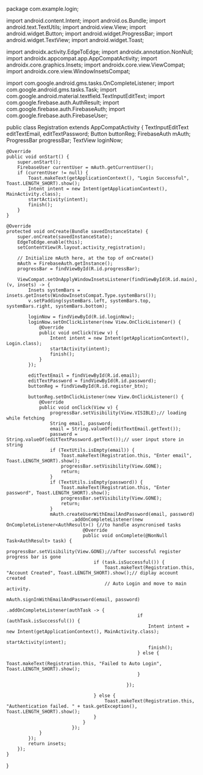 package com.example.login;

import android.content.Intent;
import android.os.Bundle;
import android.text.TextUtils;
import android.view.View;
import android.widget.Button;
import android.widget.ProgressBar;
import android.widget.TextView;
import android.widget.Toast;

import androidx.activity.EdgeToEdge;
import androidx.annotation.NonNull;
import androidx.appcompat.app.AppCompatActivity;
import androidx.core.graphics.Insets;
import androidx.core.view.ViewCompat;
import androidx.core.view.WindowInsetsCompat;

import com.google.android.gms.tasks.OnCompleteListener;
import com.google.android.gms.tasks.Task;
import com.google.android.material.textfield.TextInputEditText;
import com.google.firebase.auth.AuthResult;
import com.google.firebase.auth.FirebaseAuth;
import com.google.firebase.auth.FirebaseUser;

public class Registration extends AppCompatActivity {
    TextInputEditText editTextEmail, editTextPassword;
    Button buttonReg;
    FirebaseAuth mAuth;
    ProgressBar progressBar;
    TextView loginNow;

    @Override
    public void onStart() {
        super.onStart();
        FirebaseUser currentUser = mAuth.getCurrentUser();
        if (currentUser != null) {
            Toast.makeText(getApplicationContext(), "Login Successful", Toast.LENGTH_SHORT).show();
            Intent intent = new Intent(getApplicationContext(), MainActivity.class);
            startActivity(intent);
            finish();
        }
    }

    @Override
    protected void onCreate(Bundle savedInstanceState) {
        super.onCreate(savedInstanceState);
        EdgeToEdge.enable(this);
        setContentView(R.layout.activity_registration);

        // Initialize mAuth here, at the top of onCreate()
        mAuth = FirebaseAuth.getInstance();
        progressBar = findViewById(R.id.progressBar);

        ViewCompat.setOnApplyWindowInsetsListener(findViewById(R.id.main), (v, insets) -> {
            Insets systemBars = insets.getInsets(WindowInsetsCompat.Type.systemBars());
            v.setPadding(systemBars.left, systemBars.top, systemBars.right, systemBars.bottom);

            loginNow = findViewById(R.id.loginNow);
            loginNow.setOnClickListener(new View.OnClickListener() {
                @Override
                public void onClick(View v) {
                    Intent intent = new Intent(getApplicationContext(), Login.class);
                    startActivity(intent);
                    finish();
                }
            });

            editTextEmail = findViewById(R.id.email);
            editTextPassword = findViewById(R.id.password);
            buttonReg = findViewById(R.id.register_btn);

            buttonReg.setOnClickListener(new View.OnClickListener() {
                @Override
                public void onClick(View v) {
                    progressBar.setVisibility(View.VISIBLE);// loading while fetching
                    String email, password;
                    email = String.valueOf(editTextEmail.getText());
                    password = String.valueOf(editTextPassword.getText());// user input store in string
                    if (TextUtils.isEmpty(email)) {
                        Toast.makeText(Registration.this, "Enter email", Toast.LENGTH_SHORT).show();
                        progressBar.setVisibility(View.GONE);
                        return;
                    }
                    if (TextUtils.isEmpty(password)) {
                        Toast.makeText(Registration.this, "Enter password", Toast.LENGTH_SHORT).show();
                        progressBar.setVisibility(View.GONE);
                        return;
                    }
                    mAuth.createUserWithEmailAndPassword(email, password)
                            .addOnCompleteListener(new OnCompleteListener<AuthResult>() {//to handle asyncronised tasks
                                @Override
                                public void onComplete(@NonNull Task<AuthResult> task) {
                                    progressBar.setVisibility(View.GONE);//after successful register  progress bar is gone
                                    if (task.isSuccessful()) {
                                        Toast.makeText(Registration.this, "Account Created", Toast.LENGTH_SHORT).show();// diplay account created
                                        // Auto Login and move to main activity.
                                        mAuth.signInWithEmailAndPassword(email, password)
                                                .addOnCompleteListener(authTask -> {
                                                    if (authTask.isSuccessful()) {
                                                        Intent intent = new Intent(getApplicationContext(), MainActivity.class);
                                                        startActivity(intent);
                                                        finish();
                                                    } else {
                                                        Toast.makeText(Registration.this, "Failed to Auto Login", Toast.LENGTH_SHORT).show();
                                                    }

                                                });

                                    } else {
                                        Toast.makeText(Registration.this, "Authentication failed. " + task.getException(), Toast.LENGTH_SHORT).show();
                                    }
                                }
                            });
                }
            });
            return insets;
        });
    }
}